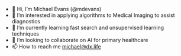 - 👋 Hi, I’m Michael Evans (@mdevans)
- 👀 I’m interested in applying algorithms to Medical Imaging to assist diagnostics
- 🌱 I’m currently learning fast search and unsupervised learning techniques
- 💞️ I’m looking to collaborate on AI for primary healthcare
- 📫 How to reach me michael@dx.life

<!---
mdevans/mdevans is a ✨ special ✨ repository because its `README.md` (this file) appears on your GitHub profile.
You can click the Preview link to take a look at your changes.
--->
